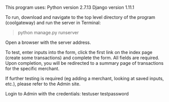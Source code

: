 This program uses:
Python version 2.7.13
Django version 1.11.1

To run, download and navigate to the top level directory of the program (coolgateway) and run the server in Terminal:
> python manage.py runserver

Open a browser with the server address.

To test, enter inputs into the form, click the first link on the index page (create some transactions) and complete the form. All fields are required. Upon completion, you will be redirected to a summary page of transactions for the specific merchant.

If further testing is required (eg adding a merchant, looking at saved inputs, etc.), please refer to the Admin site.

Login to Admin with the credentials:
testuser
testpassword
